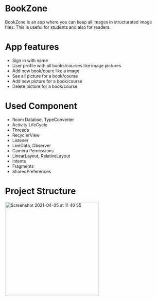 # BookZone

BookZone is an app where you can keep all images in structurated image files.
This is useful for students and also for readers.

# App features
- Sign in with name
- User profile with all books/courses like image pictures
- Add new book/coure like a image
- See all picture for a book/course
- Add new picture for a book/course
- Delete picture for a book/course

# Used Component
- Room Databse, TypeConverter
- Activity LifeCycle
- Threads
- RecyclerView
- Listener
- LiveData, Observer
- Camera Permissions
- LinearLayout, RelativeLayout
- Intents
- Fragments
- SharedPreferences

# Project Structure
<img width="308" alt="Screenshot 2021-04-05 at 11 40 55" src="https://user-images.githubusercontent.com/55666377/113555584-d5256c80-9603-11eb-98f2-c55550a453f2.png">

